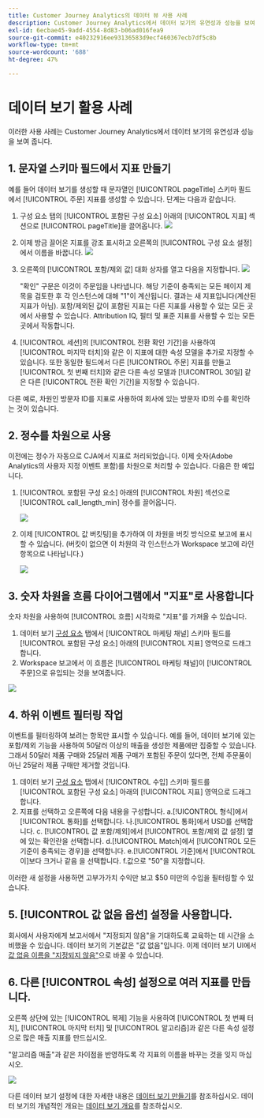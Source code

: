 ```yaml
---
title: Customer Journey Analytics의 데이터 뷰 사용 사례
description: Customer Journey Analytics에서 데이터 보기의 유연성과 성능을 보여 주는 여러 사용 사례
exl-id: 6ecbae45-9add-4554-8d83-b06ad016fea9
source-git-commit: e40232916ee93136583d9ecf460367ecb7df5c8b
workflow-type: tm+mt
source-wordcount: '688'
ht-degree: 47%

---
```


# 데이터 보기 활용 사례

이러한 사용 사례는 Customer Journey Analytics에서 데이터 보기의 유연성과 성능을 보여 줍니다.

## 1. 문자열 스키마 필드에서 지표 만들기

예를 들어 데이터 보기를 생성할 때 문자열인 [!UICONTROL pageTitle] 스키마 필드에서 [!UICONTROL 주문] 지표를 생성할 수 있습니다. 단계는 다음과 같습니다.

1. 구성 요소 탭의 [!UICONTROL 포함된 구성 요소] 아래의 [!UICONTROL 지표] 섹션으로 [!UICONTROL pageTitle]을 끌어옵니다.
   ![](assets/use-case1a.png)
1. 이제 방금 끌어온 지표를 강조 표시하고 오른쪽의 [!UICONTROL 구성 요소 설정]에서 이름을 바꿉니다.
   ![](assets/orders.png)
1. 오른쪽의 [!UICONTROL 포함/제외 값] 대화 상자를 열고 다음을 지정합니다.
   ![](assets/orders2.png)

   &quot;확인&quot; 구문은 이것이 주문임을 나타냅니다. 해당 기준이 충족되는 모든 페이지 제목을 검토한 후 각 인스턴스에 대해 &quot;1&quot;이 계산됩니다. 결과는 새 지표입니다(계산된 지표가 아님). 포함/제외된 값이 포함된 지표는 다른 지표를 사용할 수 있는 모든 곳에서 사용할 수 있습니다. Attribution IQ, 필터 및 표준 지표를 사용할 수 있는 모든 곳에서 작동합니다.
1. [!UICONTROL 세션]의 [!UICONTROL 전환 확인 기간]을 사용하여 [!UICONTROL 마지막 터치]와 같은 이 지표에 대한 속성 모델을 추가로 지정할 수 있습니다.
또한 동일한 필드에서 다른 [!UICONTROL 주문] 지표를 만들고 [!UICONTROL 첫 번째 터치]와 같은 다른 속성 모델과 [!UICONTROL 30일] 같은 다른 [!UICONTROL 전환 확인 기간]을 지정할 수 있습니다.

다른 예로, 차원인 방문자 ID를 지표로 사용하여 회사에 있는 방문자 ID의 수를 확인하는 것이 있습니다.

## 2. 정수를 차원으로 사용

이전에는 정수가 자동으로 CJA에서 지표로 처리되었습니다. 이제 숫자(Adobe Analytics의 사용자 지정 이벤트 포함)를 차원으로 처리할 수 있습니다. 다음은 한 예입니다.

1. [!UICONTROL 포함된 구성 요소] 아래의 [!UICONTROL 차원] 섹션으로 [!UICONTROL call_length_min] 정수를 끌어옵니다.

   ![](assets/integers.png)

1. 이제 [!UICONTROL 값 버킷팅]을 추가하여 이 차원을 버킷 방식으로 보고에 표시할 수 있습니다. (버킷이 없으면 이 차원의 각 인스턴스가 Workspace 보고에 라인 항목으로 나타납니다.)

   ![](assets/bucketing.png)

## 3. 숫자 차원을 흐름 다이어그램에서 &quot;지표&quot;로 사용합니다

숫자 차원을 사용하여 [!UICONTROL  흐름] 시각화로 &quot;지표&quot;를 가져올 수 있습니다.

1. 데이터 보기 [구성 요소](https://experienceleague.adobe.com/docs/analytics-platform/using/cja-dataviews/create-dataview.html?lang=en#configure-component-settings) 탭에서 [!UICONTROL 마케팅 채널] 스키마 필드를 [!UICONTROL 포함된 구성 요소] 아래의 [!UICONTROL 지표] 영역으로 드래그합니다.
2. Workspace 보고에서 이 흐름은 [!UICONTROL 마케팅 채널]이 [!UICONTROL 주문]으로 유입되는 것을 보여줍니다.

![](assets/flow.png)

## 4. 하위 이벤트 필터링 작업

이벤트를 필터링하여 보려는 항목만 표시할 수 있습니다. 예를 들어, 데이터 보기에 있는 포함/제외 기능을 사용하여 50달러 이상의 매출을 생성한 제품에만 집중할 수 있습니다. 그래서 50달러 제품 구매와 25달러 제품 구매가 포함된 주문이 있다면, 전체 주문품이 아닌 25달러 제품 구매만 제거할 것입니다.

1. 데이터 보기 [구성 요소](https://experienceleague.adobe.com/docs/analytics-platform/using/cja-dataviews/create-dataview.html?lang=en#configure-component-settings) 탭에서 [!UICONTROL 수입] 스키마 필드를 [!UICONTROL 포함된 구성 요소] 아래의 [!UICONTROL 지표] 영역으로 드래그합니다.
1. 지표를 선택하고 오른쪽에 다음 내용을 구성합니다.
a.[!UICONTROL 형식]에서 [!UICONTROL 통화]를 선택합니다.
나.[!UICONTROL 통화]에서 USD를 선택합니다.
c. [!UICONTROL 값 포함/제외]에서 [!UICONTROL 포함/제외 값 설정] 옆에 있는 확인란을 선택합니다.
d.[!UICONTROL Match]에서 [!UICONTROL 모든 기준이 충족되는 경우]을 선택합니다.
e.[!UICONTROL 기준]에서 [!UICONTROL 이]보다 크거나 같음 을 선택합니다.
f.값으로 &quot;50&quot;을 지정합니다.

이러한 새 설정을 사용하면 고부가가치 수익만 보고 $50 미만의 수입을 필터링할 수 있습니다.

## 5. [!UICONTROL 값 없음 옵션] 설정을 사용합니다.

회사에서 사용자에게 보고서에서 &quot;지정되지 않음&quot;을 기대하도록 교육하는 데 시간을 소비했을 수 있습니다. 데이터 보기의 기본값은 &quot;값 없음&quot;입니다. 이제 데이터 보기 UI에서 [값 없음 이름을 &quot;지정되지 않음&quot;](https://experienceleague.adobe.com/docs/analytics-platform/using/cja-dataviews/create-dataview.html?lang=en#configure-no-value-options-settings)으로 바꿀 수 있습니다.

## 6. 다른 [!UICONTROL 속성] 설정으로 여러 지표를 만듭니다.

오른쪽 상단에 있는 [!UICONTROL 복제] 기능을 사용하여 [!UICONTROL 첫 번째 터치], [!UICONTROL 마지막 터치] 및 [!UICONTROL 알고리즘]과 같은 다른 속성 설정으로 많은 매출 지표를 만드십시오.

&quot;알고리즘 매출&quot;과 같은 차이점을 반영하도록 각 지표의 이름을 바꾸는 것을 잊지 마십시오.

![](assets/algo-revenue.png)

다른 데이터 보기 설정에 대한 자세한 내용은 [데이터 보기 만들기](/help/data-views/create-dataview.md)를 참조하십시오.
데이터 보기의 개념적인 개요는 [데이터 보기 개요](/help/data-views/data-views.md)를 참조하십시오.